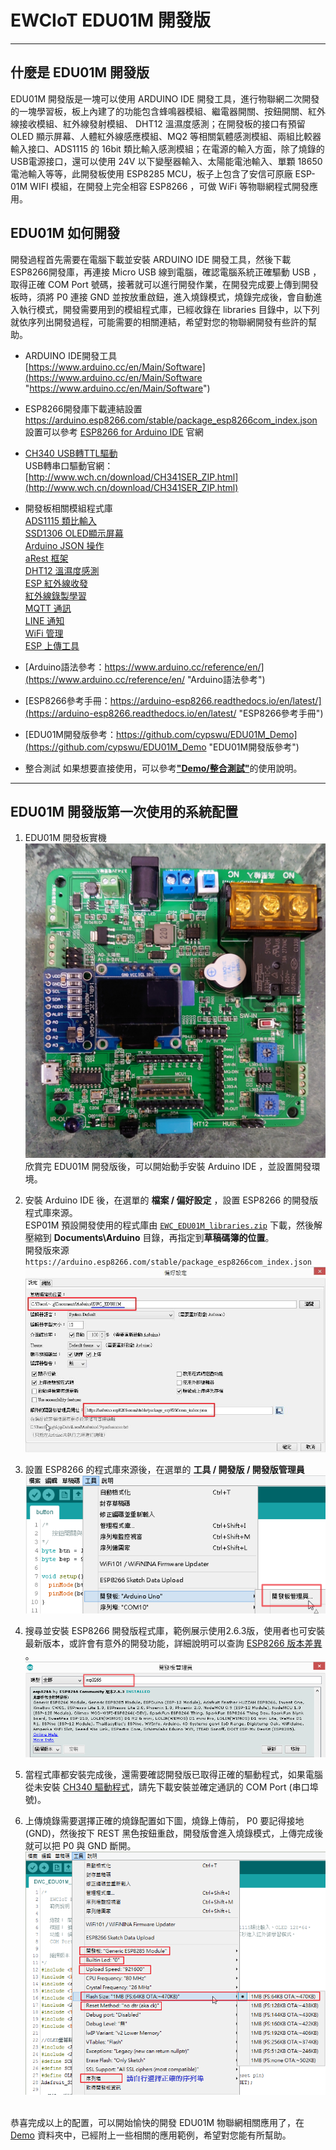 # EWCIoT EDU01M 開發版 #

----------

## 什麼是 EDU01M 開發版 ##
EDU01M 開發版是一塊可以使用 ARDUINO IDE 開發工具，進行物聯網二次開發的一塊學習板，板上內建了的功能包含蜂鳴器模組、繼電器開關、按鈕開關、紅外線接收模組、紅外線發射模組、 DHT12 溫濕度感測；在開發板的接口有預留 OLED 顯示屏幕、人體紅外線感應模組、MQ2 等相關氣體感測模組、兩組比較器輸入接口、ADS1115 的 16bit 類比輸入感測模組；在電源的輸入方面，除了燒錄的USB電源接口，還可以使用 24V 以下變壓器輸入、太陽能電池輸入、單顆 18650 電池輸入等等，此開發板使用 ESP8285 MCU，板子上包含了安信可原廠 ESP-01M WIFI 模組，在開發上完全相容 ESP8266 ，可做 WiFi 等物聯網程式開發應用。

## EDU01M 如何開發 ##
開發過程首先需要在電腦下載並安裝 ARDUINO IDE 開發工具，然後下載ESP8266開發庫，再連接 Micro USB 線到電腦，確認電腦系統正確驅動 USB ，取得正確 COM Port 號碼，接著就可以進行開發作業，在開發完成要上傳到開發板時，須將 P0 連接 GND 並按放重啟鈕，進入燒錄模式，燒錄完成後，會自動進入執行模式，開發需要用到的模組程式庫，已經收錄在 libraries 目錄中，以下列就依序列出開發過程，可能需要的相關連結，希望對您的物聯網開發有些許的幫助。

- ARDUINO IDE開發工具<br>
[https://www.arduino.cc/en/Main/Software](https://www.arduino.cc/en/Main/Software "https://www.arduino.cc/en/Main/Software")

- ESP8266開發庫下載連結設置<br>
https://arduino.esp8266.com/stable/package_esp8266com_index.json <br>
設置可以參考 [ESP8266 for Arduino IDE](https://github.com/esp8266/Arduino) 官網

- [CH340 USB轉TTL驅動](https://github.com/cypswu/EDU01M_Demo/raw/master/devices/CH341SER.zip)<br>
USB轉串口驅動官網：[http://www.wch.cn/download/CH341SER_ZIP.html](http://www.wch.cn/download/CH341SER_ZIP.html)

- 開發板相關模組程式庫<br>
[ADS1115 類比輸入](https://github.com/adafruit/Adafruit_ADS1X15)<br>
[SSD1306 OLED顯示屏幕](https://github.com/adafruit/Adafruit_SSD1306)<br>
[Arduino JSON 操作](https://github.com/bblanchon/ArduinoJson)<br>
[aRest 框架](https://github.com/marcoschwartz/aREST)<br>
[DHT12 溫濕度感測](https://github.com/xreef/DHT12_sensor_library)<br>
[ESP 紅外線收發](https://github.com/crankyoldgit/IRremoteESP8266)<br>
[紅外線錄製學習](https://github.com/cypswu/EWC_IR)<br>
[MQTT 通訊](https://pubsubclient.knolleary.net/)<br>
[LINE 通知](https://github.com/TridentTD/TridentTD_LineNotify)<br>
[WiFi 管理](https://github.com/tzapu/WiFiManager)<br>
[ESP 上傳工具](http://wiki.ai-thinker.com/tools)<br>

- [Arduino語法參考：https://www.arduino.cc/reference/en/](https://www.arduino.cc/reference/en/ "Arduino語法參考")

- [ESP8266參考手冊：https://arduino-esp8266.readthedocs.io/en/latest/](https://arduino-esp8266.readthedocs.io/en/latest/ "ESP8266參考手冊")

- [EDU01M開發版參考：https://github.com/cypswu/EDU01M_Demo](https://github.com/cypswu/EDU01M_Demo "EDU01M開發版參考")


- 整合測試
如果想要直接使用，可以參考[**"Demo/整合測試"**](https://github.com/cypswu/EDU01M_Demo/tree/master/Demo/%E6%95%B4%E5%90%88%E6%B8%AC%E8%A9%A6)的使用說明。

----------
## EDU01M 開發版第一次使用的系統配置 ##


1. EDU01M 開發板實機
![alt text](img/EDU01M_01.JPG "EDU01M 開發版")
<br>欣賞完 EDU01M 開發版後，可以開始動手安裝 Arduino IDE ，並設置開發環境。


2. 安裝 Arduino IDE 後，在選單的 **檔案 / 偏好設定** ，設置 ESP8266 的開發版程式庫來源。<br>
ESP01M 預設開發使用的程式庫由 [`EWC_EDU01M_libraries.zip`](https://github.com/cypswu/EDU01M_Demo/raw/master/libraries/EWC_EDU01M_libraries.zip "EWC_EDU01M_libraries.zip") 下載，然後解壓縮到 **Documents\Arduino** 目錄，再指定到**草稿碼簿的位置**。<br>
開發版來源 `https://arduino.esp8266.com/stable/package_esp8266com_index.json` <br>
![alt text](img/arduinoSetup.jpg "開發版程式庫來源設置")



3. 設置 ESP8266 的程式庫來源後，在選單的 **工具 / 開發版 / 開發版管理員** <br>
![alt text](img/mainupdate.png "Arduino IDE 偏好設定")



4. 搜尋並安裝 ESP8266 開發版程式庫，範例展示使用2.6.3版，使用者也可安裝最新版本，或許會有意外的開發功能，詳細說明可以查詢 [ESP8266 版本差異](https://github.com/esp8266/Arduino/releases) 。<br>
![alt text](img/esp2866install.png "ESP8266 開發版安裝")



5. 當程式庫都安裝完成後，還需要確認開發版已取得正確的驅動程式，如果電腦從未安裝 [CH340 驅動程式](https://github.com/cypswu/EDU01M_Demo/raw/master/devices/CH341SER.zip)，請先下載安裝並確定通訊的 COM Port (串口埠號)。



6. 上傳燒錄需要選擇正確的燒錄配置如下圖，燒錄上傳前， P0 要記得接地(GND)，然後按下 REST 黑色按鈕重啟，開發版會進入燒錄模式，上傳完成後就可以把 P0 與 GND 斷開。<br>
![alt text](img/Tools_options.png "EDU01M 開發版設定")

<br>恭喜完成以上的配置，可以開始愉快的開發 EDU01M 物聯網相關應用了，在 [Demo](https://github.com/cypswu/EDU01M_Demo/tree/master/Demo) 資料夾中，已經附上一些相關的應用範例，希望對您能有所幫助。
